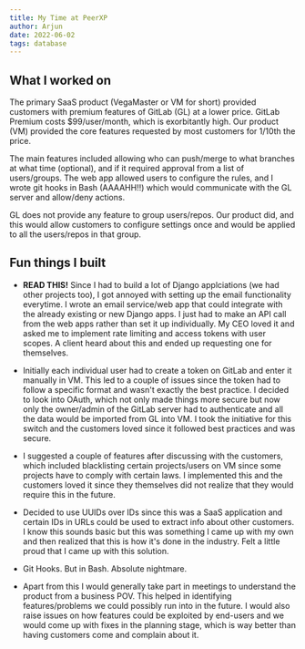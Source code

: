 ```yaml
---
title: My Time at PeerXP
author: Arjun
date: 2022-06-02
tags: database
---
```


## What I worked on

The primary SaaS product (VegaMaster or VM for short) provided customers with premium features of GitLab (GL) at a lower price.
GitLab Premium costs $99/user/month, which is exorbitantly high. Our product (VM) provided the core features requested by most customers for 1/10th the price.

The main features included allowing who can push/merge to what branches at what time (optional), and if it required approval from a list of users/groups. The web app allowed users to configure the rules, and I wrote git hooks in Bash (AAAAHH!!) which would communicate with the GL server and allow/deny actions.

GL does not provide any feature to group users/repos. Our product did, and this would allow customers to configure settings once and would be applied to all the users/repos in that group.

## Fun things I built

- **READ THIS!** Since I had to build a lot of Django applciations (we had other projects too), I got annoyed with setting up the email functionality everytime. I wrote an email service/web app that could integrate with the already existing or new Django apps. I just had to make an API call from the web apps rather than set it up individually. My CEO loved it and asked me to implement rate limiting and access tokens with user scopes. A client heard about this and ended up requesting one for themselves.

- Initially each individual user had to create a token on GitLab and enter it manually in VM. This led to a couple of issues since the token had to follow a specific format and wasn't exactly the best practice. I decided to look into OAuth, which not only made things more secure but now only the owner/admin of the GitLab server had to authenticate and all the data would be imported from GL into VM. I took the initiative for this switch and the customers loved since it followed best practices and was secure.

- I suggested a couple of features after discussing with the customers, which included blacklisting certain projects/users on VM since some projects have to comply with certain laws. I implemented this and the customers loved it since they themselves did not realize that they would require this in the future.

- Decided to use UUIDs over IDs since this was a SaaS application and certain IDs in URLs could be used to extract info about other customers. I know this sounds basic but this was something I came up with my own and then realized that this is how it's done in the industry. Felt a little proud that I came up with this solution.

- Git Hooks. But in Bash. Absolute nightmare.

- Apart from this I would generally take part in meetings to understand the product from a business POV. This helped in identifying features/problems we could possibly run into in the future. I would also raise issues on how features could be exploited by end-users and we would come up with fixes in the planning stage, which is way better than having customers come and complain about it.
